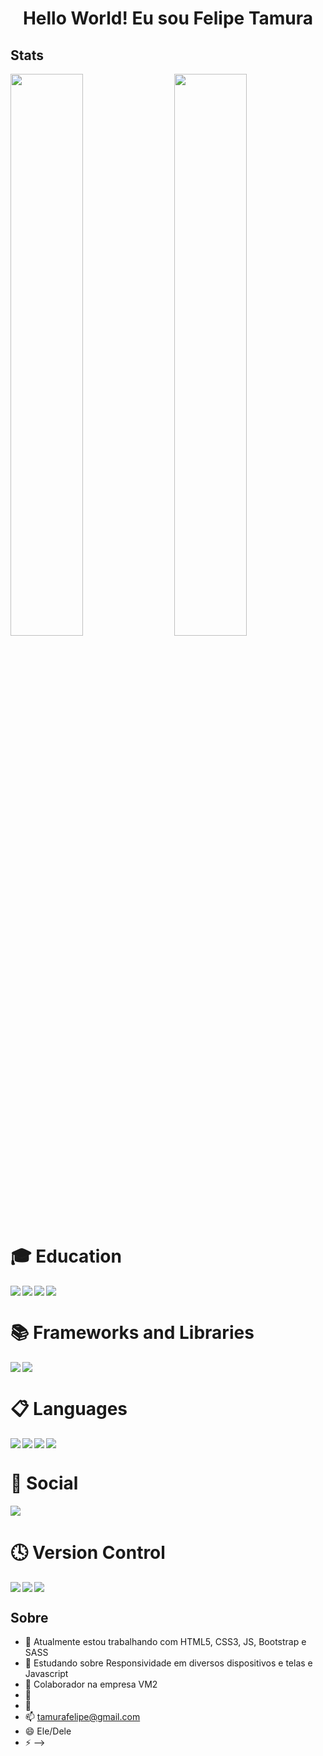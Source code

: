 <h1 align="center">Hello World! Eu sou Felipe Tamura</h1>

<h2>Stats</h2>

<img align="left" width="48%" src="https://github-readme-stats.vercel.app/api?username=tamurafelipe&show_icons=true&theme=highcontrast" />
<img align="right" width="48%" src="https://github-readme-stats.vercel.app/api/top-langs/?username=tamurafelipe&layout=compact" />

<h1 margin-top="20px">🎓 Education</h1>

<img align="left" src="https://img.shields.io/badge/Codecademy-FFF0E5?style=for-the-badge&logo=codecademy&logoColor=1F243A" />
<img align="left" src="https://img.shields.io/badge/Freecodecamp-%23123.svg?&style=for-the-badge&logo=freecodecamp&logoColor=green" />
<img align="left" src="https://img.shields.io/badge/Udemy-A435F0?style=for-the-badge&logo=Udemy&logoColor=white" />
<img src="https://img.shields.io/badge/MDN_Web_Docs-black?style=for-the-badge&logo=mdnwebdocs&logoColor=white" />


<h1>📚 Frameworks and Libraries</h1>

<img align="left" src="https://img.shields.io/badge/jquery-%230769AD.svg?style=for-the-badge&logo=jquery&logoColor=white" />
<img src="https://img.shields.io/badge/SASS-hotpink.svg?style=for-the-badge&logo=SASS&logoColor=white" />

<h1>📋 Languages</h1>

<img align="left" src="https://img.shields.io/badge/css3-%231572B6.svg?style=for-the-badge&logo=css3&logoColor=white" />
<img align="left" src="https://img.shields.io/badge/html5-%23E34F26.svg?style=for-the-badge&logo=html5&logoColor=white" />
<img align="left" src="https://img.shields.io/badge/javascript-%23323330.svg?style=for-the-badge&logo=javascript&logoColor=%23F7DF1E" />
<img src="https://img.shields.io/badge/javascript-%23323330.svg?style=for-the-badge&logo=javascript&logoColor=%23F7DF1E" />

<h1>💬 Social</h1>

<a href="https://www.linkedin.com/in/felipe-diego-tamura/" target="_blank"><img src="https://img.shields.io/badge/linkedin-%230077B5.svg?style=for-the-badge&logo=linkedin&logoColor=white" /></a>

<h1>🕓 Version Control</h1>

<img align="left" src="https://img.shields.io/badge/git-%23F05033.svg?style=for-the-badge&logo=git&logoColor=white" />
<img align="left" src="https://img.shields.io/badge/bitbucket-%230047B3.svg?style=for-the-badge&logo=bitbucket&logoColor=white" />
<img src="https://img.shields.io/badge/github-%23121011.svg?style=for-the-badge&logo=github&logoColor=white" />




<h2>Sobre</h2>

- 🔭 Atualmente estou trabalhando com HTML5, CSS3, JS, Bootstrap e SASS
- 🌱 Estudando sobre Responsividade em diversos dispositivos e telas e Javascript
- 👯 Colaborador na empresa VM2
- 🤔 
- 💬 
- 📫 tamurafelipe@gmail.com
- 😄 Ele/Dele
- ⚡ 
-->
